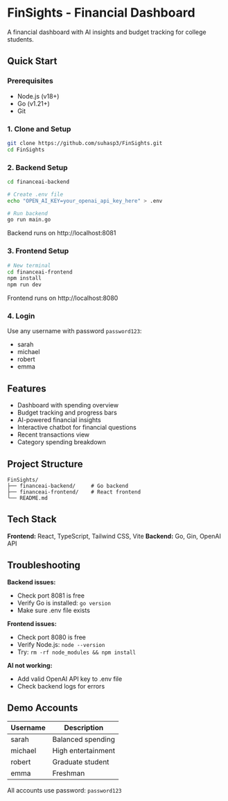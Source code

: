 # FinSights - Financial Dashboard

A financial dashboard with AI insights and budget tracking for college students.

## Quick Start

### Prerequisites

- Node.js (v18+)
- Go (v1.21+)
- Git

### 1. Clone and Setup

```bash
git clone https://github.com/suhasp3/FinSights.git
cd FinSights
```

### 2. Backend Setup

```bash
cd financeai-backend

# Create .env file
echo "OPEN_AI_KEY=your_openai_api_key_here" > .env

# Run backend
go run main.go
```

Backend runs on http://localhost:8081

### 3. Frontend Setup

```bash
# New terminal
cd financeai-frontend
npm install
npm run dev
```

Frontend runs on http://localhost:8080

### 4. Login

Use any username with password `password123`:

- sarah
- michael
- robert
- emma

## Features

- Dashboard with spending overview
- Budget tracking and progress bars
- AI-powered financial insights
- Interactive chatbot for financial questions
- Recent transactions view
- Category spending breakdown

## Project Structure

```
FinSights/
├── financeai-backend/     # Go backend
├── financeai-frontend/    # React frontend
└── README.md
```

## Tech Stack

**Frontend:** React, TypeScript, Tailwind CSS, Vite
**Backend:** Go, Gin, OpenAI API

## Troubleshooting

**Backend issues:**

- Check port 8081 is free
- Verify Go is installed: `go version`
- Make sure .env file exists

**Frontend issues:**

- Check port 8080 is free
- Verify Node.js: `node --version`
- Try: `rm -rf node_modules && npm install`

**AI not working:**

- Add valid OpenAI API key to .env file
- Check backend logs for errors

## Demo Accounts

| Username | Description        |
| -------- | ------------------ |
| sarah    | Balanced spending  |
| michael  | High entertainment |
| robert   | Graduate student   |
| emma     | Freshman           |

All accounts use password: `password123`
